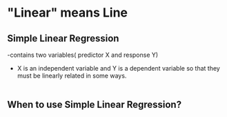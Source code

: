# "Linear" means Line
## Simple Linear Regression
-contains two variables( predictor X and response Y) 
- X is an independent variable and Y is a dependent variable so that they must be linearly related in some ways.<br><br>

## When to use Simple Linear Regression?<br>





